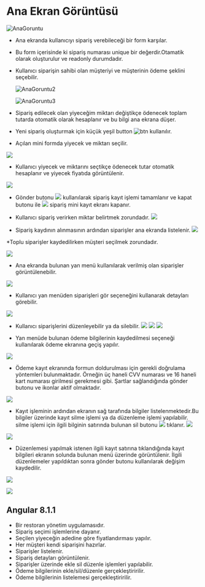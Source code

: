 # Ana Ekran Görüntüsü
![AnaGoruntu](https://github.com/NisanurBulut/RestaurantAPP/blob/master/src/assets/Tanitim/AnaGoruntu.JPG)

* Ana ekranda kullanıcıyı sipariş verebileceği bir form karşılar. 
* Bu form içerisinde ki sipariş numarası unique bir değerdir.Otamatik olarak oluşturulur ve readonly durumdadır.
* Kullanıcı siparişin sahibi olan müşteriyi ve müşterinin ödeme şeklini seçebilir.

    ![AnaGoruntu2](https://github.com/NisanurBulut/RestaurantAPP/blob/master/src/assets/Tanitim/AnaGoruntu2.JPG)


    ![AnaGoruntu3](https://github.com/NisanurBulut/RestaurantAPP/blob/master/src/assets/Tanitim/AnaGoruntu3.JPG)
* Sipariş edilecek olan yiyeceğim miktarı değiştikçe ödenecek toplam tutarda otomatik olarak hesaplanır ve bu bilgi ana ekrana düşer.


* Yeni sipariş oluşturmak için küçük yeşil button 
![btn](https://github.com/NisanurBulut/RestaurantAPP/blob/master/src/assets/Tanitim/btn.JPG) kullanılır. 

* Açılan mini formda yiyecek ve miktarı seçilir.

![](https://github.com/NisanurBulut/RestaurantAPP/blob/master/src/assets/Tanitim/AnaGoruntu4.JPG)

* Kullanıcı yiyecek ve miktarını seçtikçe ödenecek tutar otomatik hesaplanır ve yiyecek fiyatıda görüntülenir.

![](https://github.com/NisanurBulut/RestaurantAPP/blob/master/src/assets/Tanitim/AnaGoruntu5.JPG)

* Gönder butonu ![](https://github.com/NisanurBulut/RestaurantAPP/blob/master/src/assets/Tanitim/btn1.JPG) kullanılarak sipariş  kayıt işlemi tamamlanır ve kapat butonu ile ![](https://github.com/NisanurBulut/RestaurantAPP/blob/master/src/assets/Tanitim/btn2.JPG) sipariş mini kayıt ekranı kapanır.

* Kullanıcı sipariş verirken miktar belirtmek zorundadır.
![](https://github.com/NisanurBulut/RestaurantAPP/blob/master/src/assets/Tanitim/AnaGoruntu61.JPG)

* Sipariş kaydının alınmasının ardından siparişler ana ekranda listelenir.
![](https://github.com/NisanurBulut/RestaurantAPP/blob/master/src/assets/Tanitim/AnaGoruntu7.JPG)

*Toplu siparişler kaydedilirken müşteri seçilmek zorundadır.

![](https://github.com/NisanurBulut/RestaurantAPP/blob/master/src/assets/Tanitim/AnaGoruntu8.JPG)

* Ana ekranda bulunan yan menü kullanılarak verilmiş olan siparişler görüntülenebilir.

![](https://github.com/NisanurBulut/RestaurantAPP/blob/master/src/assets/Tanitim/AnaGoruntu9.JPG)

* Kullanıcı yan menüden siparişleri gör seçeneğini kullanarak detayları görebilir.

![](https://github.com/NisanurBulut/RestaurantAPP/blob/master/src/assets/Tanitim/AnaGoruntu10.JPG)

* Kullanıcı siparişlerini düzenleyebilir ya da silebilir.
![](https://github.com/NisanurBulut/RestaurantAPP/blob/master/src/assets/Tanitim/AnaGoruntu11.JPG)
![](https://github.com/NisanurBulut/RestaurantAPP/blob/master/src/assets/Tanitim/AnaGoruntu12.JPG)
![](https://github.com/NisanurBulut/RestaurantAPP/blob/master/src/assets/Tanitim/AnaGoruntu13.JPG)

* Yan menüde bulunan ödeme bilgilerinin kaydedilmesi seçeneği kullanılarak ödeme ekranına geçiş yapılır.

![](https://github.com/NisanurBulut/RestaurantAPP/blob/master/src/assets/Tanitim/AnaGoruntu14.JPG)

* Ödeme kayıt ekranında formun doldurulması için gerekli doğrulama yöntemleri bulunmaktadır. Örneğin üç haneli CVV numarası ve 16 haneli kart numarası girilmesi gerekmesi gibi. Şartlar sağlandığında gönder butonu ve ikonlar aktif olmaktadır.

![](https://github.com/NisanurBulut/RestaurantAPP/blob/master/src/assets/Tanitim/AnaGoruntu15.JPG)

* Kayıt işleminin ardından ekranın sağ tarafında bilgiler listelenmektedir.Bu bilgiler üzerinde kayıt silme işlemi ya da düzenleme işlemi yapılabilir. silme işlemi için ilgili bilginin satırında bulunan sil butonu ![](https://github.com/NisanurBulut/RestaurantAPP/blob/master/src/assets/Tanitim/btn3.JPG) tıklanır.
 ![](https://github.com/NisanurBulut/RestaurantAPP/blob/master/src/assets/Tanitim/AnaGoruntu16.JPG) 

 ![](https://github.com/NisanurBulut/RestaurantAPP/blob/master/src/assets/Tanitim/AnaGoruntu17.JPG)

 * Düzenlemesi yapılmak istenen ilgili kayıt satırına tıklandığında kayıt bilgileri ekranın solunda bulunan menü üzerinde görüntülenir. İlgili düzenlemeler yapıldıktan sonra gönder butonu kullanılarak değişim kaydedilir.

  ![](https://github.com/NisanurBulut/RestaurantAPP/blob/master/src/assets/Tanitim/AnaGoruntu18.JPG) 

 ![](https://github.com/NisanurBulut/RestaurantAPP/blob/master/src/assets/Tanitim/AnaGoruntu19.JPG)

## Angular 8.1.1<br/>
* Bir restoran yönetim uygulamasıdır.<br/>
* Sipariş seçimi işlemlerine dayanır.<br/>
* Seçilen yiyeceğin adedine göre fiyatlandırması yapılır.<br/>
* Her müşteri kendi siparişini hazırlar.<br/>
* Siparişler listelenir.<br/>
* Sipariş detayları görüntülenir.<br/>
* Siparişler üzerinde ekle sil düzenle işlemleri yapılabilir.<br/>
* Ödeme bilgilerinin ekle/sil/düzenle gerçekleştiririlir.<br/>
* Ödeme bilgilerinin listelemesi gerçekleştiririlir.<br/>
